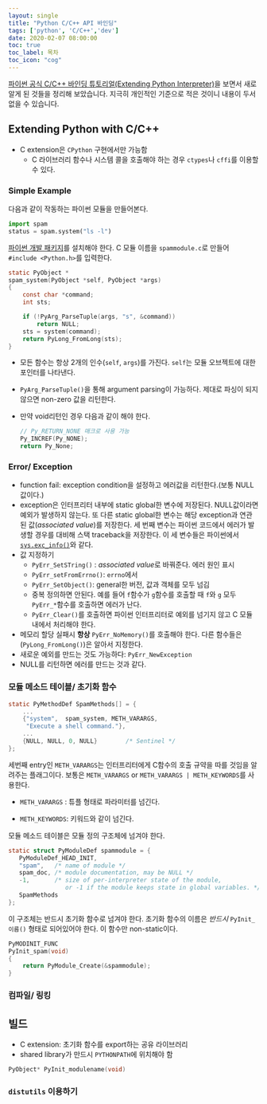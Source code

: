 ```yaml
---
layout: single
title: "Python C/C++ API 바인딩"
tags: ['python', 'C/C++','dev']
date: 2020-02-07 08:00:00
toc: true
toc_label: 목차
toc_icon: "cog"
---
```


[파이썬 공식 C/C++ 바인딩 튜토리얼(Extending Python Interpreter)](https://docs.python.org/3/extending/index.html)을 보면서 새로 알게 된 것들을 정리해 보았습니다. 지극히 개인적인 기준으로 적은 것이니 내용이 두서없을 수 있습니다.

## Extending Python with C/C++

* C extension은 `CPython` 구현에서만 가능함
  * C 라이브러리 함수나 시스템 콜을 호출해야 하는 경우 `ctypes`나 `cffi`를 이용할 수 있다.

### Simple Example

다음과 같이 작동하는 파이썬 모듈을 만들어본다.

```python
import spam
status = spam.system("ls -l")
```

[파이썬 개발 패키지](https://stackoverflow.com/questions/21530577/fatal-error-python-h-no-such-file-or-directory)를 설치해야 한다. C 모듈 이름을 `spammodule.c`로 만들어 `#include <Python.h>`를 입력한다.

```c
static PyObject *
spam_system(PyObject *self, PyObject *args)
{
    const char *command;
    int sts;

    if (!PyArg_ParseTuple(args, "s", &command))
        return NULL;
    sts = system(command);
    return PyLong_FromLong(sts);
}
```

* 모든 함수는 항상 2개의 인수(`self`, `args`)를 가진다. `self`는 모듈 오브젝트에 대한 포인터를 나타낸다.

* `PyArg_ParseTuple()`을 통해 argument parsing이 가능하다. 제대로 파싱이 되지 않으면 non-zero 값을 리턴한다.

* 만약 void리턴인 경우 다음과 같이 해야 한다.

  ```c
  // Py_RETURN_NONE 매크로 사용 가능
  Py_INCREF(Py_NONE);
  return Py_None;
  ```

### Error/ Exception

* function fail: exception condition을 설정하고 에러값을 리턴한다.(보통 NULL값이다.)
* exception은 인터프리터 내부에 static global한 변수에 저장된다. NULL값이라면 예외가 발생하지 않는다. 또 다른 static global한 변수는 해당 exception과 연관된 값(*associated value*)를 저장한다. 세 번째 변수는 파이썬 코드에서 에러가 발생할 경우를 대비해 스택 traceback을 저장한다. 이 세 변수들은 파이썬에서 [`sys.exc_info()`](https://docs.python.org/3.5/library/sys.html#sys.exc_info)와 같다.
* 값 지정하기
  * `PyErr_SetSTring()` : *associated value*로 바꿔준다. 에러 원인 표시
  * `PyErr_setFromErrno()`: `errno`에서 
  * `PyErr_SetObject()`: general한 버전, 값과 객체를 모두 넘김
  * 중복 정의하면 안된다. 예를 들어 `f`함수가 `g`함수를 호출할 때 `f`와 `g` 모두 `PyErr_*`함수를 호출하면 에러가 난다.
  * `PyErr_Clear()`를 호출하면 파이썬 인터프리터로 예외를 넘기지 않고 C 모듈 내에서 처리해야 한다.
* 메모리 할당 실패시 **항상** `PyErr_NoMemory()`를 호출해야 한다. 다른 함수들은 (`PyLong_FromLong()`)은 알아서 지정한다.
* 새로운 예외를 만드는 것도 가능하다: `PyErr_NewException`
* NULL를 리턴하면 에러를 만드는 것과 같다.

### 모듈 메소드 테이블/ 초기화 함수

```c
static PyMethodDef SpamMethods[] = {
    ...
    {"system",  spam_system, METH_VARARGS,
     "Execute a shell command."},
    ...
    {NULL, NULL, 0, NULL}        /* Sentinel */
};
```

세번째 entry인 `METH_VARARGS`는 인터프리터에게 C함수의 호출 규약을 따를 것임을 알려주는 플래그이다. 보통은 `METH_VARARGS` or `METH_VARARGS | METH_KEYWORDS`를 사용한다.

* `METH_VARARGS` : 튜플 형태로 파라미터를 넘긴다.

* `METH_KEYWORDS`: 키워드와 같이 넘긴다.

모듈 메소드 테이블은 모듈 정의 구조체에 넘겨야 한다.

```c
static struct PyModuleDef spammodule = {
   PyModuleDef_HEAD_INIT,
   "spam",   /* name of module */
   spam_doc, /* module documentation, may be NULL */
   -1,       /* size of per-interpreter state of the module,
                or -1 if the module keeps state in global variables. */
   SpamMethods
};
```

이 구조체는 반드시 초기화 함수로 넘겨야 한다. 초기화 함수의 이름은 *반드시* `PyInit_이름()` 형태로 되어있어야 한다. 이 함수만 non-static이다.

```c
PyMODINIT_FUNC
PyInit_spam(void)
{
    return PyModule_Create(&spammodule);
}
```

### 컴파일/ 링킹

## 빌드

* C extension: 초기화 함수를 export하는 공유 라이브러리
* shared library가 만드시 `PYTHONPATH`에 위치해야 함

```c
PyObject* PyInit_modulename(void)
```

### `distutils` 이용하기

